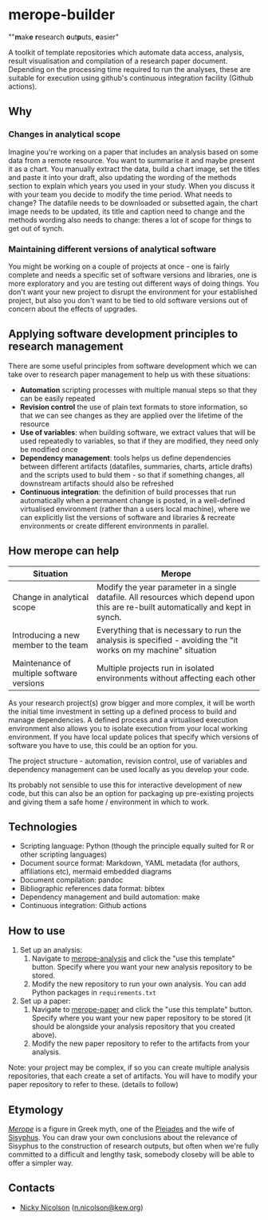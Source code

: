 # merope-builder

""**m**ak**e** **r**esearch **o**ut**p**uts, **e**asier"

A toolkit of template repositories which automate data access, analysis, result visualisation and compilation of a research paper document.
Depending on the processing time required to run the analyses, these are suitable for execution using github's continuous integration facility (Github actions).

## Why

### Changes in analytical scope

Imagine you're working on a paper that includes an analysis based on some data from a remote resource. You want to summarise it and maybe present it as a chart. You manually extract the data, build a chart image, set the titles and paste it into your draft, also updating the wording of the methods section to explain which years you used in your study. When you discuss it with your team you decide to modify the time period. What needs to change? The datafile needs to be downloaded or subsetted again, the chart image needs to be updated, its title and caption need to change and the methods wording also needs to change: theres a lot of scope for things to get out of synch.

### Maintaining different versions of analytical software

You might be working on a couple of projects at once - one is fairly complete and needs a specific set of software versions and libraries, one is more exploratory and you are testing out different ways of doing things. You don't want your new project to disrupt the environment for your established project, but also you don't want to be tied to old software versions out of concern about the effects of upgrades.

## Applying software development principles to research management

There are some useful principles from software development which we can take over to research paper management to help us with these situations:

- **Automation** scripting processes with multiple manual steps so that they can be easily repeated
- **Revision control** the use of plain text formats to store information, so that we can see changes as they are applied over the lifetime of the resource
- **Use of variables**: when building software, we extract values that will be used repeatedly to variables, so that if they are modified, they need only be modified once
- **Dependency management**: tools helps us define dependencies between different artifacts (datafiles, summaries, charts, article drafts) and the scripts used to buld them - so that if something changes, all downstream artifacts should also be refreshed
- **Continuous integration**: the definition of build processes that run automatically when a permanent change is posted, in a well-defined virtualised environment (rather than a users local machine), where we can explicitly list the versions of software and libraries & recreate environments or create different environments in parallel.

## How merope can help

| Situation                                 |   Merope |
|-------------------------------------------|----------|
| Change in analytical scope                | Modify the year parameter in a single datafile. All resources which depend upon this are re-built automatically and kept in synch.      |
| Introducing a new member to the team      | Everything that is necessary to run the analysis is specified - avoiding the "it works on my machine" situation      |
| Maintenance of multiple software versions | Multiple projects run in isolated environments without affecting each other |

As your research project(s) grow bigger and more complex, it will be worth the initial time investment in setting up a defined process to build and manage dependencies. A defined process and a virtualised execution environment also allows you to isolate execution from your local working environment. If you have local update polices that specify which versions of software you have to use, this could be an option for you.

The project structure - automation, revision control, use of variables and dependency management can be used locally as you develop your code.

Its probably not sensible to use this for interactive development of new code, but this can also be an option for packaging up pre-existing projects and giving them a safe home / environment in which to work.

## Technologies

- Scripting language: Python (though the principle equally suited for R or other scripting languages)
- Document source format: Markdown, YAML metadata (for authors, affiliations etc), mermaid embedded diagrams
- Document compilation: pandoc
- Bibliographic references data format: bibtex
- Dependency management and build automation: make
- Continuous integration: Github actions

## How to use

1. Set up an analysis:
    1. Navigate to [merope-analysis](https://github.com/merope-builder/merope-analysis) and click the "use this template" button. Specify where you want your new analysis repository to be stored.
    1. Modify the new repository to run your own analysis. You can add Python packages in `requirements.txt`
1. Set up a paper:
    1. Navigate to [merope-paper](https://github.com/merope-builder/merope-paper) and click the "use this template" button. Specify where you want your new paper repository to be stored (it should be alongside your analysis repository that you created above).
    1. Modify the new paper repository to refer to the artifacts from your analysis.

Note: your project may be complex, if so you can create multiple analysis repositories, that each create a set of artifacts. You will have to modify your paper repository to refer to these. (details to follow)

## Etymology
*[Merope](https://en.wikipedia.org/wiki/Merope_(Pleiad))* is a figure in Greek myth, one of the [Pleiades](https://en.wikipedia.org/wiki/Pleiades) and the wife of [Sisyphus](https://en.wikipedia.org/wiki/Sisyphus). You can draw your own conclusions about the relevance of Sisyphus to the construction of research outputs, but often when we're fully committed to a difficult and lengthy task, somebody closeby will be able to offer a simpler way.

## Contacts

- [Nicky Nicolson](https://github.com/nickynicolson) ([n.nicolson@kew.org](mailto:n.nicolson@kew.org))
